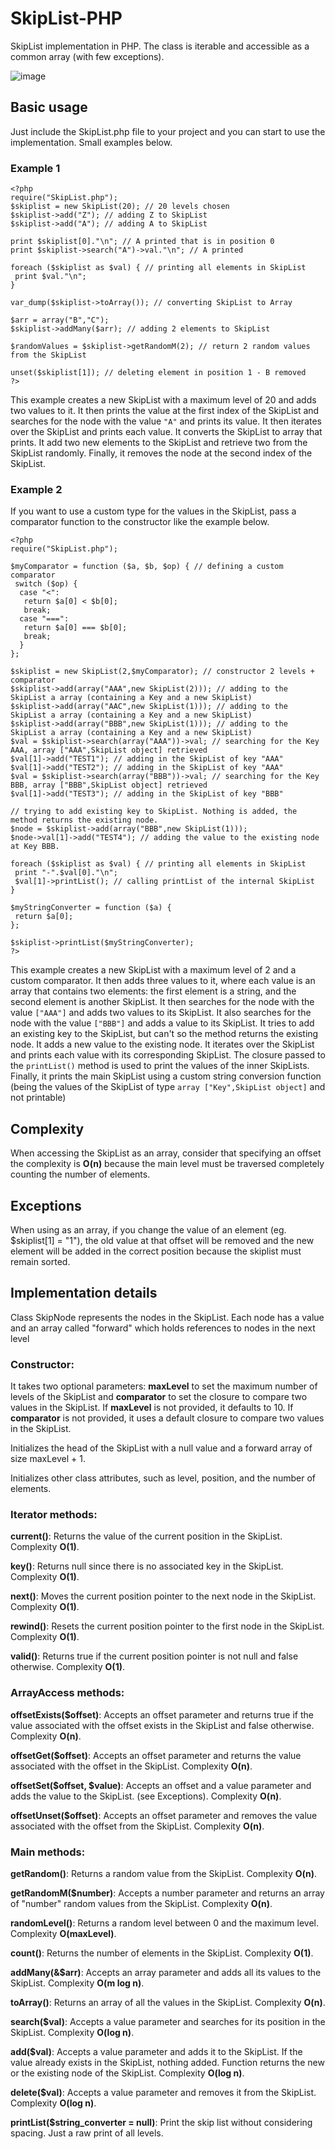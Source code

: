 # SkipList-PHP
SkipList implementation in PHP. The class is iterable and accessible as a common array (with few exceptions).


![image](https://user-images.githubusercontent.com/5120445/223442828-18477310-69de-4920-af70-bdb7a7ef6b28.png)

## Basic usage
Just include the SkipList.php file to your project and you can start to use the implementation. Small examples below.

### Example 1
```
<?php
require("SkipList.php");
$skiplist = new SkipList(20); // 20 levels chosen
$skiplist->add("Z"); // adding Z to SkipList
$skiplist->add("A"); // adding A to SkipList

print $skiplist[0]."\n"; // A printed that is in position 0
print $skiplist->search("A")->val."\n"; // A printed

foreach ($skiplist as $val) { // printing all elements in SkipList
 print $val."\n";
}

var_dump($skiplist->toArray()); // converting SkipList to Array

$arr = array("B","C");
$skiplist->addMany($arr); // adding 2 elements to SkipList

$randomValues = $skiplist->getRandomM(2); // return 2 random values from the SkipList

unset($skiplist[1]); // deleting element in position 1 - B removed
?>
```
This example creates a new SkipList with a maximum level of 20 and adds two values to it. It then prints the value at the first index of the SkipList and searches for the node with the value `"A"` and prints its value. It then iterates over the SkipList and prints each value. It converts the SkipList to array that prints. It add two new elements to the SkipList and retrieve two from the SkipList randomly. Finally, it removes the node at the second index of the SkipList.

### Example 2

If you want to use a custom type for the values in the SkipList, pass a comparator function to the constructor like the example below.
```
<?php
require("SkipList.php");

$myComparator = function ($a, $b, $op) { // defining a custom comparator
 switch ($op) {
  case "<":
   return $a[0] < $b[0];
   break;
  case "===":
   return $a[0] === $b[0];
   break;
  }
};

$skiplist = new SkipList(2,$myComparator); // constructor 2 levels + comparator
$skiplist->add(array("AAA",new SkipList(2))); // adding to the SkipList a array (containing a Key and a new SkipList)
$skiplist->add(array("AAC",new SkipList(1))); // adding to the SkipList a array (containing a Key and a new SkipList)
$skiplist->add(array("BBB",new SkipList(1))); // adding to the SkipList a array (containing a Key and a new SkipList)
$val = $skiplist->search(array("AAA"))->val; // searching for the Key AAA, array ["AAA",SkipList object] retrieved
$val[1]->add("TEST1"); // adding in the SkipList of key "AAA"
$val[1]->add("TEST2"); // adding in the SkipList of key "AAA"
$val = $skiplist->search(array("BBB"))->val; // searching for the Key BBB, array ["BBB",SkipList object] retrieved
$val[1]->add("TEST3"); // adding in the SkipList of key "BBB"

// trying to add existing key to SkipList. Nothing is added, the method returns the existing node.
$node = $skiplist->add(array("BBB",new SkipList(1)));
$node->val[1]->add("TEST4"); // adding the value to the existing node at Key BBB.

foreach ($skiplist as $val) { // printing all elements in SkipList
 print "-".$val[0]."\n";
 $val[1]->printList(); // calling printList of the internal SkipList
}

$myStringConverter = function ($a) {
 return $a[0];
};

$skiplist->printList($myStringConverter);
?>
```
This example creates a new SkipList with a maximum level of 2 and a custom comparator. It then adds three values to it, where each value is an array that contains two elements: the first element is a string, and the second element is another SkipList. It then searches for the node with the value `["AAA"]` and adds two values to its SkipList. It also searches for the node with the value `["BBB"]` and adds a value to its SkipList. It tries to add an existing key to the SkipList, but can't so the method returns the existing node. It adds a new value to the existing node. It iterates over the SkipList and prints each value with its corresponding SkipList. The closure passed to the `printList()` method is used to print the values of the inner SkipLists. Finally, it prints the main SkipList using a custom string conversion function (being the values of the SkipList of type `array ["Key",SkipList object]` and not printable)

## Complexity
When accessing the SkipList as an array, consider that specifying an offset the complexity is **O(n)** because the main level must be traversed completely counting the number of elements.

## Exceptions
When using as an array, if you change the value of an element (eg. $skiplist[1] = "1"), the old value at that offset will be removed and the new element will be added in the correct position because the skiplist must remain sorted.

## Implementation details
Class SkipNode represents the nodes in the SkipList. Each node has a value and an array called "forward" which holds references to nodes in the next level

### Constructor:
It takes two optional parameters: **maxLevel** to set the maximum number of levels of the SkipList and **comparator** to set the closure to compare two values in the SkipList. If **maxLevel** is not provided, it defaults to 10. If **comparator** is not provided, it uses a default closure to compare two values in the SkipList.

Initializes the head of the SkipList with a null value and a forward array of size maxLevel + 1.

Initializes other class attributes, such as level, position, and the number of elements.

### Iterator methods:
**current()**: Returns the value of the current position in the SkipList. Complexity **O(1)**.

**key()**: Returns null since there is no associated key in the SkipList. Complexity **O(1)**.

**next()**: Moves the current position pointer to the next node in the SkipList. Complexity **O(1)**.

**rewind()**: Resets the current position pointer to the first node in the SkipList. Complexity **O(1)**.

**valid()**: Returns true if the current position pointer is not null and false otherwise. Complexity **O(1)**.


### ArrayAccess methods:
**offsetExists($offset)**: Accepts an offset parameter and returns true if the value associated with the offset exists in the SkipList and false otherwise. Complexity **O(n)**.

**offsetGet($offset)**: Accepts an offset parameter and returns the value associated with the offset in the SkipList. Complexity **O(n)**.

**offsetSet($offset, $value)**: Accepts an offset and a value parameter and adds the value to the SkipList. (see Exceptions). Complexity **O(n)**.

**offsetUnset($offset)**: Accepts an offset parameter and removes the value associated with the offset from the SkipList. Complexity **O(n)**.


### Main methods:
**getRandom()**: Returns a random value from the SkipList. Complexity **O(n)**.

**getRandomM($number)**: Accepts a number parameter and returns an array of "number" random values from the SkipList. Complexity **O(n)**.

**randomLevel()**: Returns a random level between 0 and the maximum level. Complexity **O(maxLevel)**.

**count()**: Returns the number of elements in the SkipList. Complexity **O(1)**.

**addMany(&$arr)**: Accepts an array parameter and adds all its values to the SkipList. Complexity **O(m log n)**.

**toArray()**: Returns an array of all the values in the SkipList. Complexity **O(n)**.

**search($val)**: Accepts a value parameter and searches for its position in the SkipList. Complexity **O(log n)**.

**add($val)**: Accepts a value parameter and adds it to the SkipList. If the value already exists in the SkipList, nothing added. Function returns the new or the existing node of the SkipList. Complexity **O(log n)**.

**delete($val)**: Accepts a value parameter and removes it from the SkipList. Complexity **O(log n)**.

**printList($string_converter = null)**: Print the skip list without considering spacing. Just a raw print of all levels.

